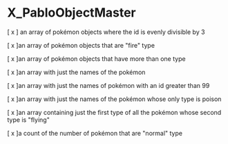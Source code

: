 # X_PabloObjectMaster

[ x ] an array of pokémon objects where the id is evenly divisible by 3

[ x ]an array of pokémon objects that are "fire" type

[ x ]an array of pokémon objects that have more than one type

[ x ]an array with just the names of the pokémon

[ x ]an array with just the names of pokémon with an id greater than 99

[ x ]an array with just the names of the pokémon whose only type is poison

[ x ]an array containing just the first type of all the pokémon whose second type is "flying"

[ x ]a count of the number of pokémon that are "normal" type